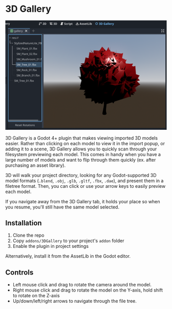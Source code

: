 # 3D Gallery

![3D gallery screenshot](./screenshot.png)

3D Gallery is a Godot 4+ plugin that makes viewing imported 3D models easier. Rather than clicking on each model to view it in the import popup, or adding it to a scene, 3D Gallery allows you to quickly scan through your filesystem previewing each model. This comes in handy when you have a large number of models and want to flip through them quickly (ex. after purchasing an asset library).

3D will walk your project directory, looking for any Godot-supported 3D model formats (`.blend`, `.obj`, `.glb`, `.gltf`, `.fbx`, `.dae`), and present them in a filetree format. Then, you can click or use your arrow keys to easily preview each model.

If you navigate away from the 3D Gallery tab, it holds your place so when you resume, you'll still have the same model selected.


## Installation
1. Clone the repo
2. Copy `addons/3DGallery` to your project's `addon` folder
3. Enable the plugin in project settings

Alternatively, install it from the AssetLib in the Godot editor.

## Controls
* Left mouse click and drag to rotate the camera around the model.
* Right mouse click and drag to rotate the model on the Y-axis,
  hold shift to rotate on the Z-axis
* Up/down/left/right arrows to navigate through the file tree.
